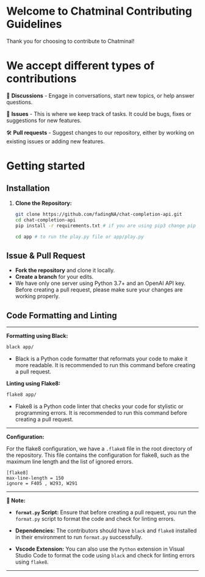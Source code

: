 # Welcome to Chatminal Contributing Guidelines

Thank you for choosing to contribute to Chatminal!

# We accept different types of contributions

📣 **Discussions** - Engage in conversations, start new topics, or help answer questions.

🐞 **Issues** - This is where we keep track of tasks. It could be bugs, fixes or suggestions for new features.

🛠️ **Pull requests** - Suggest changes to our repository, either by working on existing issues or adding new features.

# Getting started

## Installation

1. **Clone the Repository:**

   ```bash
   git clone https://github.com/fadingNA/chat-completion-api.git
   cd chat-completion-api
   pip install -r requirements.txt # if you are using pip3 change pip to pip3 instead.

   cd app # to run the play.py file or app/play.py
   ```

## Issue & Pull Request

- **Fork the repository** and clone it locally.
- **Create a branch** for your edits.
- We have only one server using Python 3.7+ and an OpenAI API key.
  Before creating a pull request, please make sure your changes are working properly.

## Code Formatting and Linting

---

**Formatting using Black:**

```bash
black app/
```

- Black is a Python code formatter that reformats your code to make it more readable. It is recommended to run this command before creating a pull request.

**Linting using Flake8:**

```bash
flake8 app/
```

- Flake8 is a Python code linter that checks your code for stylistic or programming errors. It is recommended to run this command before creating a pull request.

---

**Configuration:**

For the flake8 configuration, we have a `.flake8` file in the root directory of the repository. This file contains the configuration for flake8, such as the maximum line length and the list of ignored errors.

```
[flake8]
max-line-length = 150
ignore = F405 , W293, W291

```

---

**🚨 Note:**

- **`format.py` Script:** Ensure that before creating a pull request, you run the `format.py` script to format the code and check for linting errors.

- **Dependencies:** The contributors should have `black` and `flake8` installed in their environment to run `format.py` successfully.

- **Vscode Extension:** You can also use the `Python` extension in Visual Studio Code to format the code using `black` and check for linting errors using `flake8`.

---
